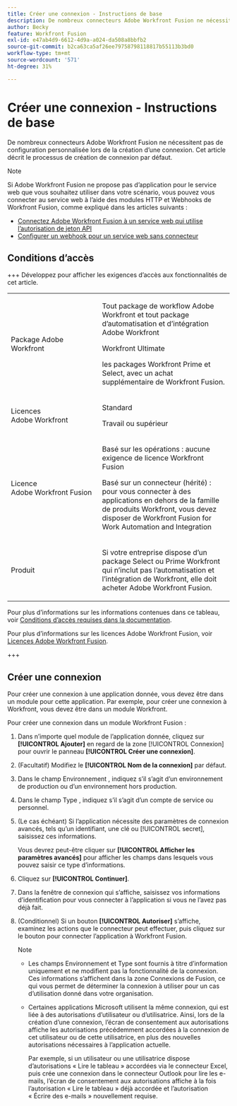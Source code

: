 ```yaml
---
title: Créer une connexion - Instructions de base
description: De nombreux connecteurs Adobe Workfront Fusion ne nécessitent pas de configuration personnalisée lors de la création d’une connexion. Cet article décrit le processus de création de connexion par défaut.
author: Becky
feature: Workfront Fusion
exl-id: e47ab4d9-6612-4d9a-a024-da508a8bbfb2
source-git-commit: b2ca63ca5af26ee79758798118817b55113b3bd0
workflow-type: tm+mt
source-wordcount: '571'
ht-degree: 31%

---
```


# Créer une connexion - Instructions de base

De nombreux connecteurs Adobe Workfront Fusion ne nécessitent pas de configuration personnalisée lors de la création d’une connexion. Cet article décrit le processus de création de connexion par défaut.

>[!NOTE]
>
>
>Si Adobe Workfront Fusion ne propose pas d’application pour le service web que vous souhaitez utiliser dans votre scénario, vous pouvez vous connecter au service web à l’aide des modules HTTP et Webhooks de Workfront Fusion, comme expliqué dans les articles suivants :
>
>* [Connectez Adobe Workfront Fusion à un service web qui utilise l’autorisation de jeton API](/help/workfront-fusion/create-scenarios/connect-to-apps/connect-wf-web-service-uses-api-token-auth.md)
>* [Configurer un webhook pour un service web sans connecteur](/help/workfront-fusion/create-scenarios/add-modules/receive-a-webhook-from-a-web-service.md)

## Conditions d’accès

+++ Développez pour afficher les exigences d’accès aux fonctionnalités de cet article.

<table style="table-layout:auto">
 <col> 
 <col> 
 <tbody> 
  <tr> 
   <td role="rowheader">Package Adobe Workfront</td> 
   <td> <p>Tout package de workflow Adobe Workfront et tout package d’automatisation et d’intégration Adobe Workfront</p><p>Workfront Ultimate</p><p>les packages Workfront Prime et Select, avec un achat supplémentaire de Workfront Fusion.</p> </td> 
  </tr> 
  <tr data-mc-conditions=""> 
   <td role="rowheader">Licences Adobe Workfront</td> 
   <td> <p>Standard</p><p>Travail ou supérieur</p> </td> 
  </tr> 
  <tr> 
   <td role="rowheader">Licence Adobe Workfront Fusion</td> 
   <td>
   <p>Basé sur les opérations : aucune exigence de licence Workfront Fusion</p>
   <p>Basé sur un connecteur (hérité) : pour vous connecter à des applications en dehors de la famille de produits Workfront, vous devez disposer de Workfront Fusion for Work Automation and Integration </p>
   </td> 
  </tr> 
  <tr> 
   <td role="rowheader">Produit</td> 
   <td>
   <p>Si votre entreprise dispose d’un package Select ou Prime Workfront qui n’inclut pas l’automatisation et l’intégration de Workfront, elle doit acheter Adobe Workfront Fusion.</li></ul>
   </td> 
  </tr>
 </tbody> 
</table>

Pour plus d’informations sur les informations contenues dans ce tableau, voir [Conditions d’accès requises dans la documentation](/help/workfront-fusion/references/licenses-and-roles/access-level-requirements-in-documentation.md).

Pour plus d’informations sur les licences Adobe Workfront Fusion, voir [Licences Adobe Workfront Fusion](/help/workfront-fusion/set-up-and-manage-workfront-fusion/licensing-operations-overview/license-automation-vs-integration.md).

+++

## Créer une connexion

Pour créer une connexion à une application donnée, vous devez être dans un module pour cette application. Par exemple, pour créer une connexion à Workfront, vous devez être dans un module Workfront.

Pour créer une connexion dans un module Workfront Fusion :

1. Dans n’importe quel module de l’application donnée, cliquez sur **[!UICONTROL Ajouter]** en regard de la zone [!UICONTROL Connexion] pour ouvrir le panneau **[!UICONTROL Créer une connexion]**.
1. (Facultatif) Modifiez le **[!UICONTROL Nom de la connexion]** par défaut.
1. Dans le champ Environnement , indiquez s’il s’agit d’un environnement de production ou d’un environnement hors production.
1. Dans le champ Type , indiquez s’il s’agit d’un compte de service ou personnel.
1. (Le cas échéant) Si l’application nécessite des paramètres de connexion avancés, tels qu’un identifiant, une clé ou [!UICONTROL secret], saisissez ces informations.

   Vous devrez peut-être cliquer sur **[!UICONTROL Afficher les paramètres avancés]** pour afficher les champs dans lesquels vous pouvez saisir ce type d’informations.

1. Cliquez sur **[!UICONTROL Continuer]**.
1. Dans la fenêtre de connexion qui s’affiche, saisissez vos informations d’identification pour vous connecter à l’application si vous ne l’avez pas déjà fait.
1. (Conditionnel) Si un bouton **[!UICONTROL Autoriser]** s’affiche, examinez les actions que le connecteur peut effectuer, puis cliquez sur le bouton pour connecter l’application à Workfront Fusion.

   >[!NOTE]
   >
   >* Les champs Environnement et Type sont fournis à titre d’information uniquement et ne modifient pas la fonctionnalité de la connexion. Ces informations s’affichent dans la zone Connexions de Fusion, ce qui vous permet de déterminer la connexion à utiliser pour un cas d’utilisation donné dans votre organisation.
   >* Certaines applications Microsoft utilisent la même connexion, qui est liée à des autorisations d’utilisateur ou d’utilisatrice. Ainsi, lors de la création d’une connexion, l’écran de consentement aux autorisations affiche les autorisations précédemment accordées à la connexion de cet utilisateur ou de cette utilisatrice, en plus des nouvelles autorisations nécessaires à l’application actuelle.
   >
   >   Par exemple, si un utilisateur ou une utilisatrice dispose d’autorisations « Lire le tableau » accordées via le connecteur Excel, puis crée une connexion dans le connecteur Outlook pour lire les e-mails, l’écran de consentement aux autorisations affiche à la fois l’autorisation « Lire le tableau » déjà accordée et l’autorisation « Écrire des e-mails » nouvellement requise.

